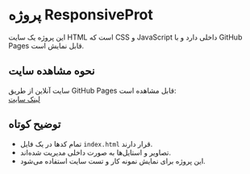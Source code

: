 # پروژه ResponsiveProt

این پروژه یک سایت HTML است که CSS و JavaScript داخلی دارد و با GitHub Pages قابل نمایش است.  

## نحوه مشاهده سایت

سایت آنلاین از طریق GitHub Pages قابل مشاهده است:  
[لینک سایت](https://kiabat2099.github.io/REPOSITORY-NAME/)

## توضیح کوتاه

- تمام کدها در یک فایل `index.html` قرار دارند.
- تصاویر و استایل‌ها به صورت داخلی مدیریت شده‌اند.
- این پروژه برای نمایش نمونه کار و تست سایت استفاده می‌شود.

